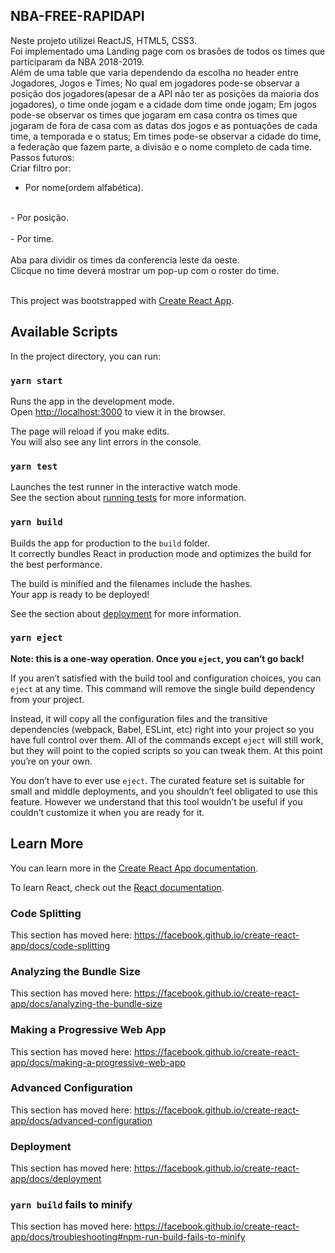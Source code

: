 ## NBA-FREE-RAPIDAPI
Neste projeto utilizei ReactJS, HTML5, CSS3.<br/>
Foi implementado uma Landing page com os brasões de todos os times que participaram da NBA 2018-2019. <br />
Além de uma table que varia dependendo da escolha no header entre Jogadores, Jogos e Times; No qual em jogadores pode-se observar a posição dos jogadores(apesar de a API não ter as posições da maioria dos jogadores), o time onde jogam e a cidade dom time onde jogam; Em jogos pode-se observar os times que jogaram em casa contra os times que jogaram de fora de casa com as datas dos jogos e as pontuações de cada time, a temporada e o status; Em times pode-se observar a cidade do time, a federação que fazem parte, a divisão e o nome completo de cada time.<br />
Passos futuros: <br/>
Criar filtro por: <br />
- Por nome(ordem alfabética). <br/>
<br />
- Por posição.  <br/>
<br />
- Por time.<br/>
<br/>
Aba para dividir os times da conferencia leste da oeste.<br />
Clicque no time deverá mostrar um pop-up com o roster do time.<br />
<br />








This project was bootstrapped with [Create React App](https://github.com/facebook/create-react-app).

## Available Scripts

In the project directory, you can run:

### `yarn start`

Runs the app in the development mode.<br />
Open [http://localhost:3000](http://localhost:3000) to view it in the browser.

The page will reload if you make edits.<br />
You will also see any lint errors in the console.

### `yarn test`

Launches the test runner in the interactive watch mode.<br />
See the section about [running tests](https://facebook.github.io/create-react-app/docs/running-tests) for more information.

### `yarn build`

Builds the app for production to the `build` folder.<br />
It correctly bundles React in production mode and optimizes the build for the best performance.

The build is minified and the filenames include the hashes.<br />
Your app is ready to be deployed!

See the section about [deployment](https://facebook.github.io/create-react-app/docs/deployment) for more information.

### `yarn eject`

**Note: this is a one-way operation. Once you `eject`, you can’t go back!**

If you aren’t satisfied with the build tool and configuration choices, you can `eject` at any time. This command will remove the single build dependency from your project.

Instead, it will copy all the configuration files and the transitive dependencies (webpack, Babel, ESLint, etc) right into your project so you have full control over them. All of the commands except `eject` will still work, but they will point to the copied scripts so you can tweak them. At this point you’re on your own.

You don’t have to ever use `eject`. The curated feature set is suitable for small and middle deployments, and you shouldn’t feel obligated to use this feature. However we understand that this tool wouldn’t be useful if you couldn’t customize it when you are ready for it.

## Learn More

You can learn more in the [Create React App documentation](https://facebook.github.io/create-react-app/docs/getting-started).

To learn React, check out the [React documentation](https://reactjs.org/).

### Code Splitting

This section has moved here: https://facebook.github.io/create-react-app/docs/code-splitting

### Analyzing the Bundle Size

This section has moved here: https://facebook.github.io/create-react-app/docs/analyzing-the-bundle-size

### Making a Progressive Web App

This section has moved here: https://facebook.github.io/create-react-app/docs/making-a-progressive-web-app

### Advanced Configuration

This section has moved here: https://facebook.github.io/create-react-app/docs/advanced-configuration

### Deployment

This section has moved here: https://facebook.github.io/create-react-app/docs/deployment

### `yarn build` fails to minify

This section has moved here: https://facebook.github.io/create-react-app/docs/troubleshooting#npm-run-build-fails-to-minify
